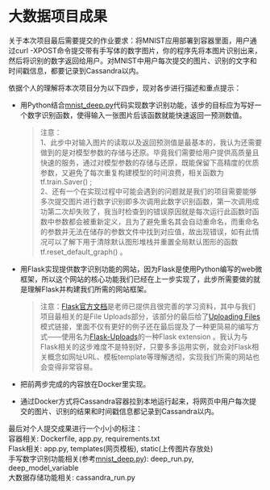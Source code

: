 # 大数据项目成果

关于本次项目最后需要提交的作业要求：将MNIST应用部署到容器里面，用户通过curl -XPOST命令提交带有手写体的数字图片，你的程序先将本图片识别出来，然后将识别的数字返回给用户。对MNIST中用户每次提交的图片、识别的文字和时间戳信息，都要记录到Cassandra以内。

依据个人的理解将本次项目分为以下四步，现对各步进行描述和重点提示：

- 用Python结合[mnist_deep.py](https://github.com/tensorflow/tensorflow/blob/r1.4/tensorflow/examples/tutorials/mnist/mnist_deep.py)代码实现数字识别功能，该步的目标应为写好一个数字识别函数，使得输入一张图片后该函数就能快速返回一预测数值。

	> 注意：<br />
	1、此步中对输入图片的读取以及返回预测值是最基本的，我认为还需要做到的是对模型参数的存储与还原。毕竟我们需要给用户提供高质量且快速的服务，通过对模型参数的存储与还原，既能保留下高精度的优质参数，又避免了每次重复构建模型的时间浪费，相关函数为 tf.train.Saver() ;<br />
	2、还有一个在实现过程中可能会遇到的问题就是我们的项目需要能够多次提交图片进行数字识别即多次调用此数字识别函数，第一次调用成功第二次却失败了，我当时检查到的错误原因就是每次运行此函数时函数中参数都会被重新定义，且为了避免重名其会自动重命名，而重命名的参数并无法在储存的参数文件中找到对应值，故出现错误，如有此情况可以了解下用于清除默认图形堆栈并重置全局默认图形的函数 tf.reset_default_graph() 。

- 用Flask实现提供数字识别功能的网站，因为Flask是使用Python编写的web微框架，所以这个网站的核心功能我们已经在上一步实现了，此步所需要做的就是理解Flask并构建我们所需的网站框架。

	> 注意：[Flask官方文档](http://flask.pocoo.org/docs/0.12/quickstart/#a-minimal-application)是老师已提供且很完善的学习资料，其中与我们项目最相关的是File Uploads部分，该部分的最后给了[Uploading Files](http://flask.pocoo.org/docs/0.12/patterns/fileuploads/#uploading-files)模式链接，里面不仅有更好的例子还在最后提及了一种更简易的编写方式——使用名为[Flask-Uploads](http://pythonhosted.org/Flask-Uploads/)的一种Flask extension 。我认为与Flask相关的这步难度不是特别好，只要多多运用实例，就会对Flask相关概念如网址URL、模板template等理解透彻，实现我们所需的网站也会变得非常容易。

- 把前两步完成的内容放在Docker里实现。

	

- 通过Docker方式将Cassandra容器拉到本地运行起来，将网页中用户每次提交的图片、识别的结果和时间戳信息都记录到Cassandra以内。

	
	
最后对个人提交成果进行一个小小的标注：<br />
容器相关: Dockerfile, app.py, requirements.txt<br />
Flask相关: app.py, templates(网页模板), static(上传图片存放处)<br />
手写数字识别功能相关(参考[mnist_deep.py](https://github.com/tensorflow/tensorflow/blob/r1.4/tensorflow/examples/tutorials/mnist/mnist_deep.py)): deep_run.py, deep_model_variable<br />
大数据存储功能相关: cassandra_run.py
